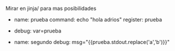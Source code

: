 Mirar en jinja/ para mas posibilidades

  - name: prueba
    command: echo "hola adrios"
    register: prueba

  - debug: var=prueba

  - name: segundo
    debug: msg="{{prueba.stdout.replace('a','b')}}"
